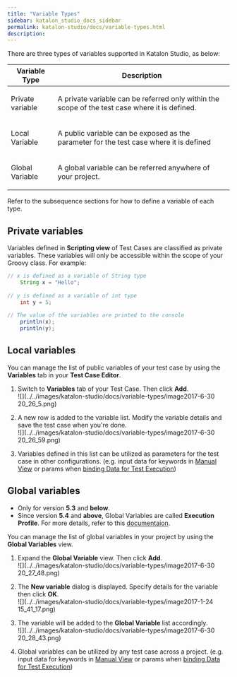 ```yaml
---
title: "Variable Types" 
sidebar: katalon_studio_docs_sidebar
permalink: katalon-studio/docs/variable-types.html 
description: 
---
```

There are three types of variables supported in Katalon Studio, as below:

<table><thead><tr><th>Variable Type</th><th>Description</th></tr></thead><tbody><tr><td><p>Private variable</p></td><td><p>A private variable can be referred only within the scope of the test case where it is defined.</p></td></tr><tr><td><p>Local Variable</p></td><td><p>A public variable can be exposed as the parameter for the test case where it is defined</p></td></tr><tr><td><p>Global Variable</p></td><td><p>A global variable can be referred anywhere of your project.</p></td></tr></tbody></table>

Refer to the subsequence sections for how to define a variable of each type.

Private variables
-----------------

Variables defined in **Scripting view** of Test Cases are classified as private variables. These variables will only be accessible within the scope of your Groovy class. For example:

```groovy
// x is defined as a variable of String type
	String x = "Hello";
 
// y is defined as a variable of int type
    int y = 5;
		
// The value of the variables are printed to the console 
    println(x);
    println(y);
```

Local variables
---------------

You can manage the list of public variables of your test case by using the **Variables** tab in your **Test Case Editor**.

1.  Switch to **Variables** tab of your Test Case. Then click **Add**.  
    ![](../../images/katalon-studio/docs/variable-types/image2017-6-30 20_26_5.png)  
      
    
2.  A new row is added to the variable list. Modify the variable details and save the test case when you're done.  
    ![](../../images/katalon-studio/docs/variable-types/image2017-6-30 20_26_59.png)  
      
    
3.  Variables defined in this list can be utilized as parameters for the test case in other configurations. (e.g. input data for keywords in [Manual View](/display/KD/Manual+View) or params when [binding Data for Test Execution](https://docs.katalon.com/display/KD/Execute+a+test+suite#Executeatestsuite-VariableBinding))

Global variables
----------------

*   Only for version **5.3** and **below**.
*   Since version **5.4** and **above**, Global Variables are called **Execution Profile**. For more details, refer to this [documentaion](https://docs.katalon.com/x/xAHR).

You can manage the list of global variables in your project by using the **Global Variables** view.

1.  Expand the **Global Variable** view. Then click **Add**.   
    ![](../../images/katalon-studio/docs/variable-types/image2017-6-30 20_27_48.png)  
      
    
2.  The **New variable** dialog is displayed. Specify details for the variable then click **OK**.  
    ![](../../images/katalon-studio/docs/variable-types/image2017-1-24 15_41_17.png)  
      
    
3.  The variable will be added to the **Global Variable** list accordingly.  
    ![](../../images/katalon-studio/docs/variable-types/image2017-6-30 20_28_43.png)  
      
    
4.  Global variables can be utilized by any test case across a project. (e.g. input data for keywords in [Manual View](/display/KD/Manual+View) or params when [binding Data for Test Execution](https://docs.katalon.com/display/KD/Design+a+Test+Suite#DesignaTestSuite-VariableBinding))